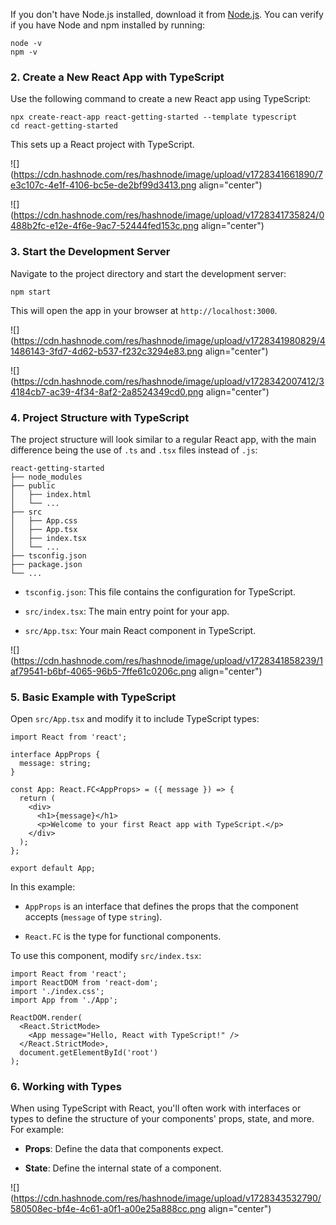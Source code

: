 If you don't have Node.js installed, download it from [Node.js](https://nodejs.org/). You can verify if you have Node and npm installed by running:

```plaintext
node -v
npm -v
```

### 2\. **Create a New React App with TypeScript**

Use the following command to create a new React app using TypeScript:

```plaintext
npx create-react-app react-getting-started --template typescript
cd react-getting-started
```

This sets up a React project with TypeScript.

![](https://cdn.hashnode.com/res/hashnode/image/upload/v1728341661890/7e3c107c-4e1f-4106-bc5e-de2bf99d3413.png align="center")

![](https://cdn.hashnode.com/res/hashnode/image/upload/v1728341735824/0488b2fc-e12e-4f6e-9ac7-52444fed153c.png align="center")

### 3\. **Start the Development Server**

Navigate to the project directory and start the development server:

```plaintext
npm start
```

This will open the app in your browser at `http://localhost:3000`.

![](https://cdn.hashnode.com/res/hashnode/image/upload/v1728341980829/41486143-3fd7-4d62-b537-f232c3294e83.png align="center")

![](https://cdn.hashnode.com/res/hashnode/image/upload/v1728342007412/34184cb7-ac39-4f34-8af2-2a8524349cd0.png align="center")

### 4\. **Project Structure with TypeScript**

The project structure will look similar to a regular React app, with the main difference being the use of `.ts` and `.tsx` files instead of `.js`:

```plaintext
react-getting-started
├── node_modules
├── public
│   ├── index.html
│   └── ...
├── src
│   ├── App.css
│   ├── App.tsx
│   ├── index.tsx
│   └── ...
├── tsconfig.json
├── package.json
└── ...
```

* `tsconfig.json`: This file contains the configuration for TypeScript.
    
* `src/index.tsx`: The main entry point for your app.
    
* `src/App.tsx`: Your main React component in TypeScript.
    

![](https://cdn.hashnode.com/res/hashnode/image/upload/v1728341858239/1af79541-b6bf-4065-96b5-7ffe61c0206c.png align="center")

### 5\. **Basic Example with TypeScript**

Open `src/App.tsx` and modify it to include TypeScript types:

```plaintext
import React from 'react';

interface AppProps {
  message: string;
}

const App: React.FC<AppProps> = ({ message }) => {
  return (
    <div>
      <h1>{message}</h1>
      <p>Welcome to your first React app with TypeScript.</p>
    </div>
  );
};

export default App;
```

In this example:

* `AppProps` is an interface that defines the props that the component accepts (`message` of type `string`).
    
* `React.FC` is the type for functional components.
    

To use this component, modify `src/index.tsx`:

```plaintext
import React from 'react';
import ReactDOM from 'react-dom';
import './index.css';
import App from './App';

ReactDOM.render(
  <React.StrictMode>
    <App message="Hello, React with TypeScript!" />
  </React.StrictMode>,
  document.getElementById('root')
);
```

### 6\. **Working with Types**

When using TypeScript with React, you'll often work with interfaces or types to define the structure of your components' props, state, and more. For example:

* **Props**: Define the data that components expect.
    
* **State**: Define the internal state of a component.
    

![](https://cdn.hashnode.com/res/hashnode/image/upload/v1728343532790/580508ec-bf4e-4c61-a0f1-a00e25a888cc.png align="center")
